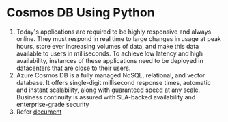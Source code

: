 # Cosmos DB Using Python
1. Today's applications are required to be highly responsive and always online. They must respond in real time to large changes in usage at peak hours, store ever increasing volumes of data, and make this data available to users in milliseconds. To achieve low latency and high availability, instances of these applications need to be deployed in datacenters that are close to their users.
2. Azure Cosmos DB is a fully managed NoSQL, relational, and vector database. It offers single-digit millisecond response times, automatic and instant scalability, along with guaranteed speed at any scale. Business continuity is assured with SLA-backed availability and enterprise-grade security
3. Refer [document](https://learn.microsoft.com/en-us/azure/cosmos-db/introduction)
